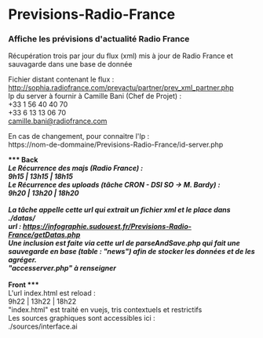 # Previsions-Radio-France
<h3>Affiche les prévisions d'actualité Radio France</h3>

Récupération trois par jour du flux (xml) mis à jour de Radio France et sauvagarde dans une base de donnée

Fichier distant contenant le flux : </br>
http://sophia.radiofrance.com/prevactu/partner/prev_xml_partner.php </br>
Ip du server à fournir à Camille Bani (Chef de Projet) :</br>
+33 1 56 40 40 70</br>
+33 6 13 13 06 70</br>
camille.bani@radiofrance.com </br>

En cas de changement, pour connaitre l'Ip : </br>
https://nom-de-dommaine/Previsions-Radio-France/id-server.php</br>

<strong>*** Back ***</strong></br>
Le Récurrence des majs (Radio France) :</br>
9h15 | 13h15 | 18h15</br>
Le Récurrence des uploads (tâche CRON - DSI SO -> M. Bardy) :</br>
9h20 | 13h20 | 18h20</br>
</br>
La tâche appelle cette url qui extrait un fichier xml et le place dans ./datas/</br>
url : https://infographie.sudouest.fr/Previsions-Radio-France/getDatas.php</br>
Une inclusion est faite via cette url de parseAndSave.php qui fait une sauvegarde en base (table : "news") afin de stocker les données et de les agréger.</br>
"accesserver.php" à renseigner</br>
</br>
<strong>*** Front ***</strong></br>
L'url index.html est reload :</br>
9h22 | 13h22 | 18h22</br>
"index.html" est traité en vuejs, tris contextuels et restrictifs</br>
Les sources graphiques sont accessibles ici :</br>
 ./sources/interface.ai
